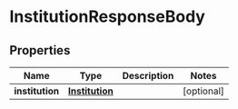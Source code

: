 
# InstitutionResponseBody

## Properties
Name | Type | Description | Notes
------------ | ------------- | ------------- | -------------
**institution** | [**Institution**](Institution.md) |  |  [optional]



